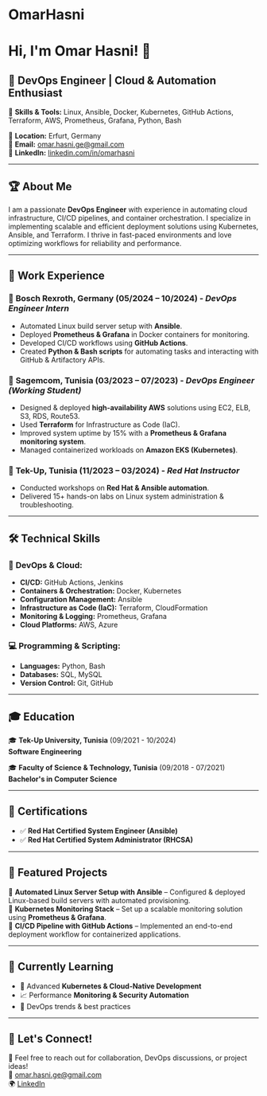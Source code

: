 # OmarHasni
# Hi, I'm Omar Hasni! 👋

## 🚀 DevOps Engineer | Cloud & Automation Enthusiast  

🔧 **Skills & Tools:** Linux, Ansible, Docker, Kubernetes, GitHub Actions, Terraform, AWS, Prometheus, Grafana, Python, Bash

📍 **Location:** Erfurt, Germany  
📧 **Email:** [omar.hasni.ge@gmail.com](mailto:omar.hasni.ge@gmail.com)  
🔗 **LinkedIn:** [linkedin.com/in/omarhasni](https://www.linkedin.com/in/omarhasni/)  

---

## 🏆 About Me
I am a passionate **DevOps Engineer** with experience in automating cloud infrastructure, CI/CD pipelines, and container orchestration. I specialize in implementing scalable and efficient deployment solutions using Kubernetes, Ansible, and Terraform. I thrive in fast-paced environments and love optimizing workflows for reliability and performance.

---

## 💼 Work Experience

### 🔹 **Bosch Rexroth, Germany** (05/2024 – 10/2024) - *DevOps Engineer Intern*  
- Automated Linux build server setup with **Ansible**.
- Deployed **Prometheus & Grafana** in Docker containers for monitoring.
- Developed CI/CD workflows using **GitHub Actions**.
- Created **Python & Bash scripts** for automating tasks and interacting with GitHub & Artifactory APIs.

### 🔹 **Sagemcom, Tunisia** (03/2023 – 07/2023) - *DevOps Engineer (Working Student)*  
- Designed & deployed **high-availability AWS** solutions using EC2, ELB, S3, RDS, Route53.
- Used **Terraform** for Infrastructure as Code (IaC).
- Improved system uptime by 15% with a **Prometheus & Grafana monitoring system**.
- Managed containerized workloads on **Amazon EKS (Kubernetes)**.

### 🔹 **Tek-Up, Tunisia** (11/2023 – 03/2024) - *Red Hat Instructor*  
- Conducted workshops on **Red Hat & Ansible automation**.
- Delivered 15+ hands-on labs on Linux system administration & troubleshooting.

---

## 🛠 Technical Skills

### 🚀 **DevOps & Cloud:**
- **CI/CD:** GitHub Actions, Jenkins
- **Containers & Orchestration:** Docker, Kubernetes
- **Configuration Management:** Ansible
- **Infrastructure as Code (IaC):** Terraform, CloudFormation
- **Monitoring & Logging:** Prometheus, Grafana
- **Cloud Platforms:** AWS, Azure

### 💻 **Programming & Scripting:**
- **Languages:** Python, Bash
- **Databases:** SQL, MySQL
- **Version Control:** Git, GitHub

---

## 🎓 Education

🎓 **Tek-Up University, Tunisia** (09/2021 - 10/2024)  
**Software Engineering**

🎓 **Faculty of Science & Technology, Tunisia** (09/2018 - 07/2021)  
**Bachelor's in Computer Science**

---

## 📜 Certifications

- ✅ **Red Hat Certified System Engineer (Ansible)**
- ✅ **Red Hat Certified System Administrator (RHCSA)**

---

## 📌 Featured Projects

🔹 **Automated Linux Server Setup with Ansible** – Configured & deployed Linux-based build servers with automated provisioning.  
🔹 **Kubernetes Monitoring Stack** – Set up a scalable monitoring solution using **Prometheus & Grafana**.  
🔹 **CI/CD Pipeline with GitHub Actions** – Implemented an end-to-end deployment workflow for containerized applications.  

---

## 🌱 Currently Learning
- 🧠 Advanced **Kubernetes & Cloud-Native Development**
- 📈 Performance **Monitoring & Security Automation**
- 🤖 DevOps trends & best practices

---

## 🤝 Let's Connect!
💌 Feel free to reach out for collaboration, DevOps discussions, or project ideas!  
📩 [omar.hasni.ge@gmail.com](mailto:omar.hasni.ge@gmail.com)  
🌍 [LinkedIn](https://www.linkedin.com/in/omarhasni/)  
